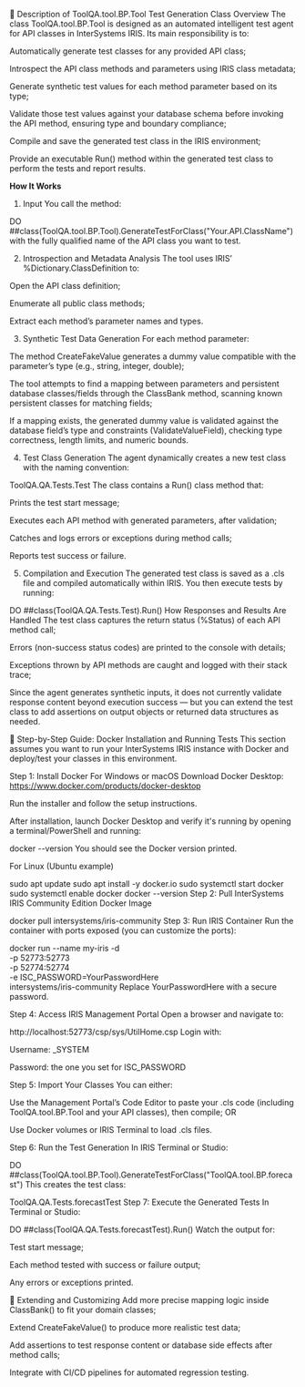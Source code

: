 📘 Description of ToolQA.tool.BP.Tool Test Generation Class
Overview
The class ToolQA.tool.BP.Tool is designed as an automated intelligent test agent for API classes in InterSystems IRIS. Its main responsibility is to:

Automatically generate test classes for any provided API class;

Introspect the API class methods and parameters using IRIS class metadata;

Generate synthetic test values for each method parameter based on its type;

Validate those test values against your database schema before invoking the API method, ensuring type and boundary compliance;

Compile and save the generated test class in the IRIS environment;

Provide an executable Run() method within the generated test class to perform the tests and report results.

**How It Works**
1. Input
You call the method:

DO ##class(ToolQA.tool.BP.Tool).GenerateTestForClass("Your.API.ClassName")
with the fully qualified name of the API class you want to test.

2. Introspection and Metadata Analysis
The tool uses IRIS’ %Dictionary.ClassDefinition to:

Open the API class definition;

Enumerate all public class methods;

Extract each method’s parameter names and types.

3. Synthetic Test Data Generation
For each method parameter:

The method CreateFakeValue generates a dummy value compatible with the parameter’s type (e.g., string, integer, double);

The tool attempts to find a mapping between parameters and persistent database classes/fields through the ClassBank method, scanning known persistent classes for matching fields;

If a mapping exists, the generated dummy value is validated against the database field’s type and constraints (ValidateValueField), checking type correctness, length limits, and numeric bounds.

4. Test Class Generation
The agent dynamically creates a new test class with the naming convention:


ToolQA.QA.Tests.<APIClassName>Test
The class contains a Run() class method that:

Prints the test start message;

Executes each API method with generated parameters, after validation;

Catches and logs errors or exceptions during method calls;

Reports test success or failure.

5. Compilation and Execution
The generated test class is saved as a .cls file and compiled automatically within IRIS. You then execute tests by running:

DO ##class(ToolQA.QA.Tests.<APIClassName>Test).Run()
How Responses and Results Are Handled
The test class captures the return status (%Status) of each API method call;

Errors (non-success status codes) are printed to the console with details;

Exceptions thrown by API methods are caught and logged with their stack trace;

Since the agent generates synthetic inputs, it does not currently validate response content beyond execution success — but you can extend the test class to add assertions on output objects or returned data structures as needed.

🐳 Step-by-Step Guide: Docker Installation and Running Tests
This section assumes you want to run your InterSystems IRIS instance with Docker and deploy/test your classes in this environment.

Step 1: Install Docker
For Windows or macOS
Download Docker Desktop:
https://www.docker.com/products/docker-desktop

Run the installer and follow the setup instructions.

After installation, launch Docker Desktop and verify it's running by opening a terminal/PowerShell and running:

docker --version
You should see the Docker version printed.

For Linux (Ubuntu example)

sudo apt update
sudo apt install -y docker.io
sudo systemctl start docker
sudo systemctl enable docker
docker --version
Step 2: Pull InterSystems IRIS Community Edition Docker Image

docker pull intersystems/iris-community
Step 3: Run IRIS Container
Run the container with ports exposed (you can customize the ports):

docker run --name my-iris -d \
  -p 52773:52773 \
  -p 52774:52774 \
  -e ISC_PASSWORD=YourPasswordHere \
  intersystems/iris-community
Replace YourPasswordHere with a secure password.

Step 4: Access IRIS Management Portal
Open a browser and navigate to:

http://localhost:52773/csp/sys/UtilHome.csp
Login with:

Username: _SYSTEM

Password: the one you set for ISC_PASSWORD

Step 5: Import Your Classes
You can either:

Use the Management Portal’s Code Editor to paste your .cls code (including ToolQA.tool.BP.Tool and your API classes), then compile;
OR

Use Docker volumes or IRIS Terminal to load .cls files.

Step 6: Run the Test Generation
In IRIS Terminal or Studio:

DO ##class(ToolQA.tool.BP.Tool).GenerateTestForClass("ToolQA.tool.BP.forecast")
This creates the test class:

ToolQA.QA.Tests.forecastTest
Step 7: Execute the Generated Tests
In Terminal or Studio:

DO ##class(ToolQA.QA.Tests.forecastTest).Run()
Watch the output for:

Test start message;

Each method tested with success or failure output;

Any errors or exceptions printed.

🔧 Extending and Customizing
Add more precise mapping logic inside ClassBank() to fit your domain classes;

Extend CreateFakeValue() to produce more realistic test data;

Add assertions to test response content or database side effects after method calls;

Integrate with CI/CD pipelines for automated regression testing.
